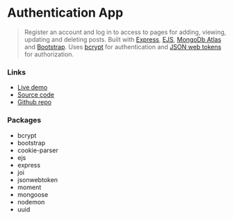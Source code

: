 # Authentication App

> Register an account and log in to access to pages for adding, viewing, updating and deleting posts. Built with [Express](https://expressjs.com/), [EJS](https://ejs.co/), [MongoDb Atlas](https://www.mongodb.com/atlas) and [Bootstrap](https://getbootstrap.com/). Uses [bcrypt](https://www.npmjs.com/package/bcrypt) for authentication and [JSON web tokens](https://www.npmjs.com/package/jsonwebtoken) for authorization.

### Links
- [Live demo](https://express-login-api-with-jwt.rolandjlevy.repl.co/)
- [Source code](https://replit.com/@RolandJLevy/express-login-api-with-jwt)
- [Github repo](https://github.com/rolandjlevy/express-login-api-with-jwt)

### Packages
- bcrypt
- bootstrap
- cookie-parser
- ejs
- express
- joi
- jsonwebtoken
- moment
- mongoose
- nodemon
- uuid